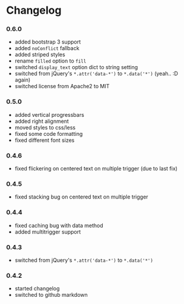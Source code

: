 # Changelog

### 0.6.0

* added bootstrap 3 support
* added `noConflict` fallback
* added striped styles
* rename `filled` option to `fill`
* switched `display_text` option dict to string setting
* switched from jQuery's `*.attr('data-*')` to `*.data('*')` (yeah.. :D again)
* switched license from Apache2 to MIT

### 0.5.0

* added vertical progressbars
* added right alignment
* moved styles to css/less
* fixed some code formatting
* fixed different font sizes

### 0.4.6

* fixed flickering on centered text on multiple trigger (due to last fix)

### 0.4.5

* fixed stacking bug on centered text on multiple trigger

### 0.4.4

* fixed caching bug with data method
* added multitrigger support

### 0.4.3

* switched from jQuery's `*.attr('data-*')` to `*.data('*')`

### 0.4.2

* started changelog
* switched to github markdown
